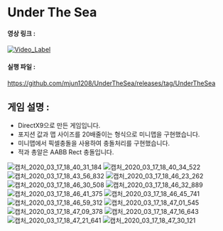 # Under The Sea

#### 영상 링크 :

[![Video_Label](http://img.youtube.com/vi/QEPJnT9J55w/0.jpg)](https://youtu.be/QEPJnT9J55w)

#### 실행 파일 : 
https://github.com/mjun1208/UnderTheSea/releases/tag/UnderTheSea

## 게임 설명 : 
- DirectX9으로 만든 게임입니다.
- 포지션 값과 맵 사이즈를 20배줄이는 형식으로 미니맵을 구현했습니다.
- 미니맵에서 픽셀충돌을 사용하여 충돌처리를 구현했습니다.
- 적과 총알은 AABB Rect 충돌입니다.

![캡처_2020_03_17_18_40_31_184](https://github.com/user-attachments/assets/60e792c8-9e95-47b0-9f82-e578a32a9611)
![캡처_2020_03_17_18_40_34_522](https://github.com/user-attachments/assets/fb4e2f2f-e44c-497c-b654-3be63f3a82fc)
![캡처_2020_03_17_18_43_56_832](https://github.com/user-attachments/assets/ecb2bc6a-3852-424e-8d43-2d71cd8a0fda)
![캡처_2020_03_17_18_46_23_262](https://github.com/user-attachments/assets/80217a53-482b-4044-af8f-f96e2a25e812)
![캡처_2020_03_17_18_46_30_508](https://github.com/user-attachments/assets/404fa5d6-9ee0-4eb4-8722-17744816b5c9)
![캡처_2020_03_17_18_46_32_889](https://github.com/user-attachments/assets/71ea4bc4-8ab8-46b8-a026-1a4929387775)
![캡처_2020_03_17_18_46_41_375](https://github.com/user-attachments/assets/98f0d26e-b5a6-4198-a3ff-a31747172ce1)
![캡처_2020_03_17_18_46_45_741](https://github.com/user-attachments/assets/e0065915-2353-45c5-83ba-859d233f8345)
![캡처_2020_03_17_18_46_59_312](https://github.com/user-attachments/assets/ba611447-9bff-40da-beee-a3c94d9192c5)
![캡처_2020_03_17_18_47_01_545](https://github.com/user-attachments/assets/4a4dfc05-4b4b-4884-bb66-b57add0c0dcc)
![캡처_2020_03_17_18_47_09_378](https://github.com/user-attachments/assets/a0de0ea4-0b28-4adb-8ad8-89695e5905fe)
![캡처_2020_03_17_18_47_16_643](https://github.com/user-attachments/assets/4deeb8d7-e8ec-40b9-ace7-77909c736abc)
![캡처_2020_03_17_18_47_21_641](https://github.com/user-attachments/assets/abcbe9ff-01ef-4cdd-9607-5b47928ea005)
![캡처_2020_03_17_18_47_30_121](https://github.com/user-attachments/assets/093eafcc-9acc-4fd8-badb-6744480625c7)
